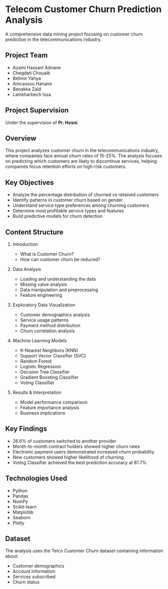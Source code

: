 # Telecom Customer Churn Prediction Analysis



A comprehensive data mining project focusing on customer churn prediction in the telecommunications industry.

## Project Team
- Azami Hassani Adnane
- Chegdati Chouaib 
- Bellmir Yahya
- Amcassou Hanane
- Benakka Zaid
- Lamkharbech Issa

## Project Supervision
Under the supervision of **Pr. Hosni**.

## Overview
This project analyzes customer churn in the telecommunications industry, where companies face annual churn rates of 15-25%. The analysis focuses on predicting which customers are likely to discontinue services, helping companies focus retention efforts on high-risk customers.

## Key Objectives
- Analyze the percentage distribution of churned vs retained customers
- Identify patterns in customer churn based on gender
- Understand service type preferences among churning customers
- Determine most profitable service types and features
- Build predictive models for churn detection

## Content Structure
1. Introduction
   - What is Customer Churn?
   - How can customer churn be reduced?

2. Data Analysis
   - Loading and understanding the data
   - Missing value analysis
   - Data manipulation and preprocessing
   - Feature engineering

3. Exploratory Data Visualization
   - Customer demographics analysis
   - Service usage patterns
   - Payment method distribution
   - Churn correlation analysis

4. Machine Learning Models
   - K-Nearest Neighbors (KNN)
   - Support Vector Classifier (SVC)
   - Random Forest
   - Logistic Regression
   - Decision Tree Classifier
   - Gradient Boosting Classifier
   - Voting Classifier

5. Results & Interpretation
   - Model performance comparison
   - Feature importance analysis
   - Business implications

## Key Findings
- 26.6% of customers switched to another provider
- Month-to-month contract holders showed higher churn rates
- Electronic payment users demonstrated increased churn probability
- New customers showed higher likelihood of churning
- Voting Classifier achieved the best prediction accuracy at 81.7%

## Technologies Used
- Python
- Pandas
- NumPy
- Scikit-learn
- Matplotlib
- Seaborn
- Plotly

## Dataset
The analysis uses the Telco Customer Churn dataset containing information about:
- Customer demographics
- Account information
- Services subscribed
- Churn status

